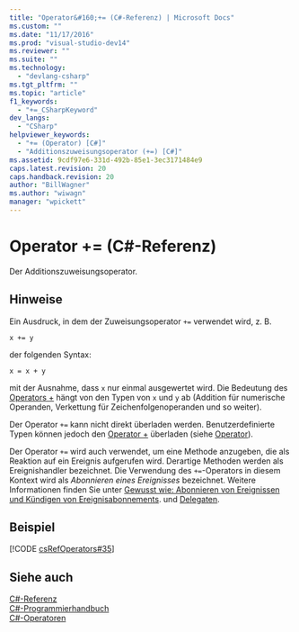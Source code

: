 ```yaml
---
title: "Operator&#160;+= (C#-Referenz) | Microsoft Docs"
ms.custom: ""
ms.date: "11/17/2016"
ms.prod: "visual-studio-dev14"
ms.reviewer: ""
ms.suite: ""
ms.technology: 
  - "devlang-csharp"
ms.tgt_pltfrm: ""
ms.topic: "article"
f1_keywords: 
  - "+=_CSharpKeyword"
dev_langs: 
  - "CSharp"
helpviewer_keywords: 
  - "+= (Operator) [C#]"
  - "Additionszuweisungsoperator (+=) [C#]"
ms.assetid: 9cdf97e6-331d-492b-85e1-3ec3171484e9
caps.latest.revision: 20
caps.handback.revision: 20
author: "BillWagner"
ms.author: "wiwagn"
manager: "wpickett"
---
```

# Operator&#160;+= (C#-Referenz)
Der Additionszuweisungsoperator.  
  
## Hinweise  
 Ein Ausdruck, in dem der Zuweisungsoperator `+=` verwendet wird, z. B.  
  
```  
x += y  
```  
  
 der folgenden Syntax:  
  
```  
x = x + y  
```  
  
 mit der Ausnahme, dass `x` nur einmal ausgewertet wird.  Die Bedeutung des [Operators \+](../../../csharp/language-reference/operators/addition-operator.md) hängt von den Typen von `x` und `y` ab \(Addition für numerische Operanden, Verkettung für Zeichenfolgenoperanden und so weiter\).  
  
 Der Operator `+=` kann nicht direkt überladen werden. Benutzerdefinierte Typen können jedoch den [Operator \+](../../../csharp/language-reference/operators/addition-operator.md) überladen \(siehe [Operator](../../../csharp/language-reference/keywords/operator.md)\).  
  
 Der Operator `+=` wird auch verwendet, um eine Methode anzugeben, die als Reaktion auf ein Ereignis aufgerufen wird. Derartige Methoden werden als Ereignishandler bezeichnet.  Die Verwendung des `+=`\-Operators in diesem Kontext wird als *Abonnieren eines Ereignisses* bezeichnet.  Weitere Informationen finden Sie unter [Gewusst wie: Abonnieren von Ereignissen und Kündigen von Ereignisabonnements](../../../csharp/programming-guide/events/how-to-subscribe-to-and-unsubscribe-from-events.md).  und [Delegaten](../../../csharp/programming-guide/delegates/index.md).  
  
## Beispiel  
 [!CODE [csRefOperators#35](../CodeSnippet/VS_Snippets_VBCSharp/csrefOperators#35)]  
  
## Siehe auch  
 [C\#\-Referenz](../../../csharp/language-reference/index.md)   
 [C\#\-Programmierhandbuch](../../../csharp/programming-guide/index.md)   
 [C\#\-Operatoren](../../../csharp/language-reference/operators/index.md)
